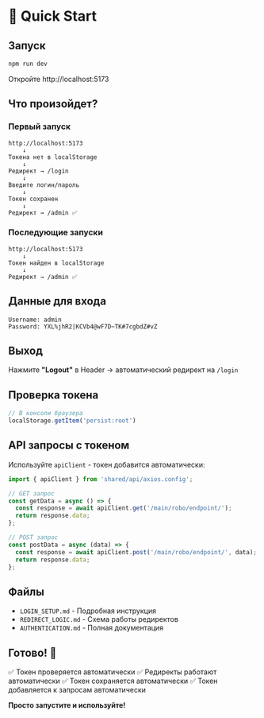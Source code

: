 # 🚀 Quick Start

## Запуск

```bash
npm run dev
```

Откройте http://localhost:5173

## Что произойдет?

### Первый запуск

```
http://localhost:5173
    ↓
Токена нет в localStorage
    ↓
Редирект → /login
    ↓
Введите логин/пароль
    ↓
Токен сохранен
    ↓
Редирект → /admin ✅
```

### Последующие запуски

```
http://localhost:5173
    ↓
Токен найден в localStorage
    ↓
Редирект → /admin ✅
```

## Данные для входа

```
Username: admin
Password: YXL%jhR2|KCVb4@wF7D~TK#7cgbdZ#vZ
```

## Выход

Нажмите **"Logout"** в Header → автоматический редирект на `/login`

## Проверка токена

```javascript
// В консоли браузера
localStorage.getItem('persist:root')
```

## API запросы с токеном

Используйте `apiClient` - токен добавится автоматически:

```typescript
import { apiClient } from 'shared/api/axios.config';

// GET запрос
const getData = async () => {
  const response = await apiClient.get('/main/robo/endpoint/');
  return response.data;
};

// POST запрос
const postData = async (data) => {
  const response = await apiClient.post('/main/robo/endpoint/', data);
  return response.data;
};
```

## Файлы

- `LOGIN_SETUP.md` - Подробная инструкция
- `REDIRECT_LOGIC.md` - Схема работы редиректов
- `AUTHENTICATION.md` - Полная документация

## Готово! 🎉

✅ Токен проверяется автоматически
✅ Редиректы работают автоматически
✅ Токен сохраняется автоматически
✅ Токен добавляется к запросам автоматически

**Просто запустите и используйте!**

